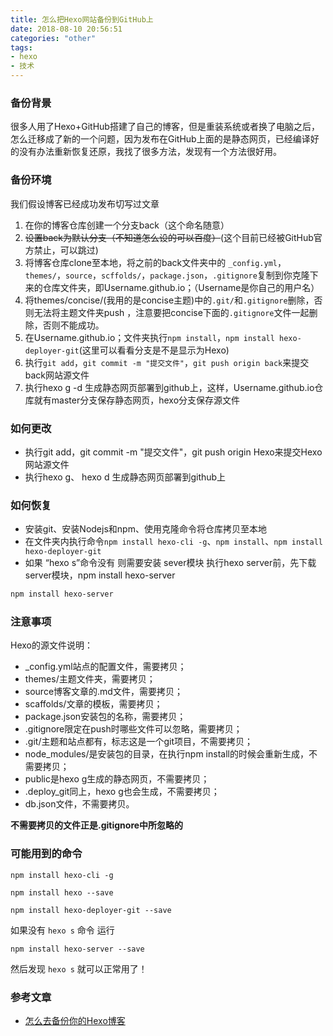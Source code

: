 ```yaml
---
title: 怎么把Hexo网站备份到GitHub上
date: 2018-08-10 20:56:51
categories: "other"
tags:
- hexo
- 技术
---
```


### 备份背景

很多人用了Hexo+GitHub搭建了自己的博客，但是重装系统或者换了电脑之后，怎么迁移成了新的一个问题，因为发布在GitHub上面的是静态网页，已经编译好的没有办法重新恢复还原，我找了很多方法，发现有一个方法很好用。

<!-- more -->

### 备份环境

我们假设博客已经成功发布切写过文章

1. 在你的博客仓库创建一个分支back（这个命名随意）
2. ~~设置back为默认分支（不知道怎么设的可以百度）~~(这个目前已经被GitHub官方禁止，可以跳过)
3. 将博客仓库clone至本地，将之前的back文件夹中的
   `_config.yml`，`themes/`，`source`，`scffolds/`，`package.json`，`.gitignore`复制到你克隆下来的仓库文件夹，即Username.github.io；（Username是你自己的用户名）
4. 将themes/concise/(我用的是concise主题)中的`.git/`和`.gitignore`删除，否则无法将主题文件夹push ，注意要把concise下面的`.gitignore`文件一起删除，否则不能成功。
5. 在Username.github.io；文件夹执行`npm install`，`npm install hexo-deployer-git`(这里可以看看分支是不是显示为Hexo)
6. 执行`git add`，`git commit -m "提交文件"`，`git push origin back`来提交back网站源文件
7. 执行hexo g -d 生成静态网页部署到github上，这样，Username.github.io仓库就有master分支保存静态网页，hexo分支保存源文件

### 如何更改

- 执行git add，git commit -m "提交文件"，git push origin Hexo来提交Hexo网站源文件
- 执行hexo g、 hexo d 生成静态网页部署到github上

### 如何恢复

- 安装git、安装Nodejs和npm、使用克隆命令将仓库拷贝至本地
- 在文件夹内执行命令`npm install hexo-cli -g`、`npm install`、`npm install hexo-deployer-git`
- 如果 “hexo s”命令没有 则需要安装 sever模块  执行hexo server前，先下载server模块，npm install hexo-server

```bash
npm install hexo-server
```

### 注意事项

Hexo的源文件说明：

- _config.yml站点的配置文件，需要拷贝；
- themes/主题文件夹，需要拷贝；
- source博客文章的.md文件，需要拷贝；
- scaffolds/文章的模板，需要拷贝；
- package.json安装包的名称，需要拷贝；
- .gitignore限定在push时哪些文件可以忽略，需要拷贝；
- .git/主题和站点都有，标志这是一个git项目，不需要拷贝；
- node_modules/是安装包的目录，在执行npm install的时候会重新生成，不需要拷贝；
- public是hexo g生成的静态网页，不需要拷贝；
- .deploy_git同上，hexo g也会生成，不需要拷贝；
- db.json文件，不需要拷贝。

**不需要拷贝的文件正是.gitignore中所忽略的**

### 可能用到的命令

```
npm install hexo-cli -g
```

```
npm install hexo --save
```

```
npm install hexo-deployer-git --save
```

如果没有 `hexo s` 命令 运行

```
npm install hexo-server --save
```

然后发现  `hexo s` 就可以正常用了！

### 参考文章

- [怎么去备份你的Hexo博客](https://www.jianshu.com/p/baab04284923)